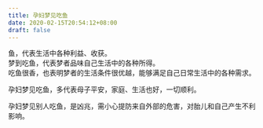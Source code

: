 ```yaml
---
title: 孕妇梦见吃鱼
date: 2020-02-15T20:54:12+08:00
draft: false
---
```


鱼，代表生活中各种利益、收获。<br>
梦到吃鱼，代表梦者品味自己生活中的各种所得。<br>
吃鱼很香，也表明梦者的生活条件很优越，能够满足自己日常生活中的各种需求。<br>

孕妇梦见吃鱼，多代表母子平安，家庭、生活也好，一切顺利。<br>

孕妇梦见别人吃鱼，是凶兆，需小心提防来自外部的危害，对胎儿和自己产生不利影响。<br>
